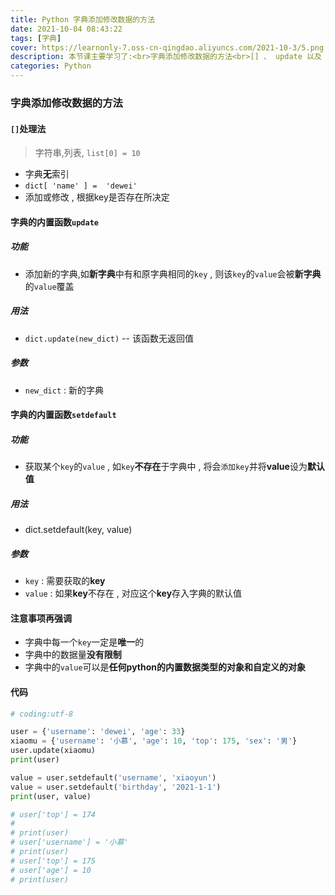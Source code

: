 ```yaml
---
title: Python 字典添加修改数据的方法
date: 2021-10-04 08:43:22
tags: [字典]
cover: https://learnonly-7.oss-cn-qingdao.aliyuncs.com/2021-10-3/5.png
description: 本节课主要学习了:<br>字典添加修改数据的方法<br>[] 、 update 以及 setdefault 
categories: Python
---
```


### 字典添加修改数据的方法

#### `[]`处理法

> 字符串,列表, `list[0] = 10`

- 字典**无**索引
- `dict[ 'name' ] =  'dewei'`
- 添加或修改 ,  根据key是否存在所决定

#### 字典的内置函数`update`

##### 功能

- 添加新的字典,如**新字典**中有和原字典相同的`key` , 则该`key`的`value`会被**新字典**的`value`覆盖

##### 用法

- `dict.update(new_dict)` -- 该函数无返回值

##### 参数

- `new_dict` : 新的字典

#### 字典的内置函数`setdefault`

##### 功能

- 获取某个`key`的`value` , 如`key`**不存在**于字典中 , 将会`添加key`并将**value**设为**默认值**

##### 用法

- dict.setdefault(key, value)

##### 参数

- `key` : 需要获取的**key**
- `value` : 如果**key**不存在 , 对应这个**key**存入字典的默认值

#### 注意事项再强调

- 字典中每一个`key`一定是**唯一**的
- 字典中的数据量**没有限制**
- 字典中的`value`可以是**任何python的内置数据类型的对象和自定义的对象**

#### 代码

```python
# coding:utf-8

user = {'username': 'dewei', 'age': 33}
xiaomu = {'username': '小慕', 'age': 10, 'top': 175, 'sex': '男'}
user.update(xiaomu)
print(user)

value = user.setdefault('username', 'xiaoyun')
value = user.setdefault('birthday', '2021-1-1')
print(user, value)

# user['top'] = 174
#
# print(user)
# user['username'] = '小慕'
# print(user)
# user['top'] = 175
# user['age'] = 10
# print(user)

```

